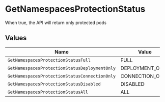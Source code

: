 # GetNamespacesProtectionStatus

When true, the API will return only protected pods


## Values

| Name                                          | Value                                         |
| --------------------------------------------- | --------------------------------------------- |
| `GetNamespacesProtectionStatusFull`           | FULL                                          |
| `GetNamespacesProtectionStatusDeploymentOnly` | DEPLOYMENT_ONLY                               |
| `GetNamespacesProtectionStatusConnectionOnly` | CONNECTION_ONLY                               |
| `GetNamespacesProtectionStatusDisabled`       | DISABLED                                      |
| `GetNamespacesProtectionStatusAll`            | ALL                                           |